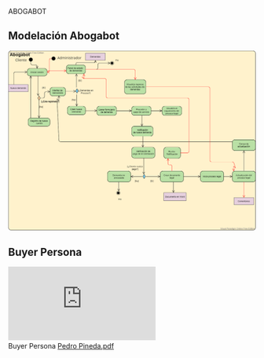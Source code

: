 <p1>ABOGABOT<p1>

## Modelación Abogabot
![Abogabot_uml.png](https://github.com/LucianoCJ/Practica_abogabot/blob/main/Abogabot_uml.png)
## Buyer Persona 
![PedroPineda.pdf](https://github.com/LucianoCJ/Practica_abogabot/blob/main/Pedro_Pineda.pdf)  
<p1>Buyer Persona<p1>
[Pedro Pineda.pdf](https://github.com/LucianoCJ/Practica_abogabot/files/9947509/Pedro.Pineda.pdf)
